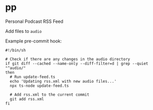 # pp
Personal Podcast RSS Feed

Add files to `audio`

Example pre-commit hook:

```
#!/bin/sh

# Check if there are any changes in the audio directory
if git diff --cached --name-only --diff-filter=d | grep --quiet "^audio/"
then
  # Run update-feed.ts
  echo 'Updating rss.xml with new audio files...'
  npx ts-node update-feed.ts

  # Add rss.xml to the current commit
  git add rss.xml
fi
```
